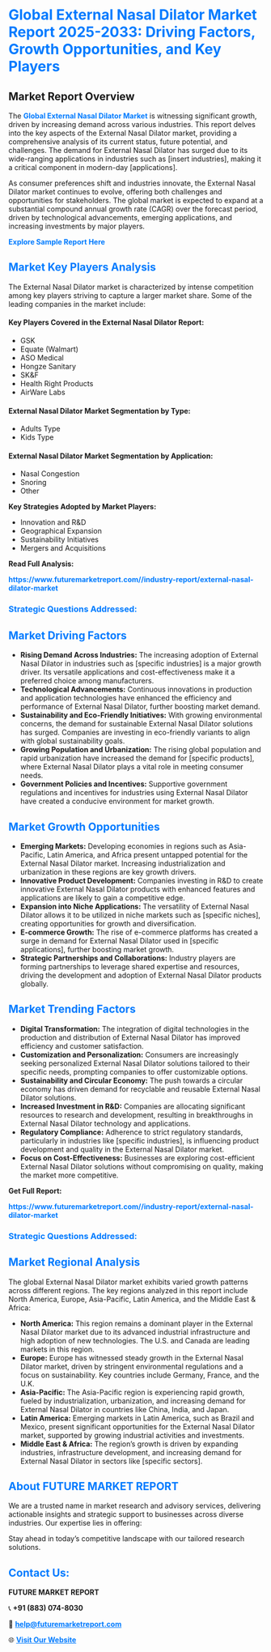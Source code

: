 <h1 style="color: #007BFF;">Global External Nasal Dilator Market Report 2025-2033: Driving Factors, Growth Opportunities, and Key Players</h1>

<section id="overview">
<h2>Market Report Overview</h2>
<p>The <a href="https://www.futuremarketreport.com//industry-report/external-nasal-dilator-market" style="color: #007BFF; text-decoration: none;"><strong>Global External Nasal Dilator Market</strong></a> is witnessing significant growth, driven by increasing demand across various industries. This report delves into the key aspects of the External Nasal Dilator market, providing a comprehensive analysis of its current status, future potential, and challenges. The demand for External Nasal Dilator has surged due to its wide-ranging applications in industries such as [insert industries], making it a critical component in modern-day [applications].</p>
<p>As consumer preferences shift and industries innovate, the External Nasal Dilator market continues to evolve, offering both challenges and opportunities for stakeholders. The global market is expected to expand at a substantial compound annual growth rate (CAGR) over the forecast period, driven by technological advancements, emerging applications, and increasing investments by major players.</p>
</section>

<section id="overview">
<p><a href="https://www.futuremarketreport.com//request-sample/reportId=60823" style="color: #007BFF; text-decoration: none;"><strong>Explore Sample Report Here</strong></a></p>
</section>

<section id="key-players">
<h2 style="color: #007BFF;">Market Key Players Analysis</h2>
<p>The External Nasal Dilator market is characterized by intense competition among key players striving to capture a larger market share. Some of the leading companies in the market include:</p>
<h4>Key Players Covered in the External Nasal Dilator Report:</h4>
<ul><li>GSK</li><li>Equate (Walmart)</li><li>ASO Medical</li><li>Hongze Sanitary</li><li>SK&amp;F</li><li>Health Right Products</li><li>AirWare Labs</li></ul>
<h4>External Nasal Dilator Market Segmentation by Type:</h4>
<ul><li>Adults Type</li><li>Kids Type</li></ul>

<h4>External Nasal Dilator Market Segmentation by Application:</h4>
<ul><li>Nasal Congestion</li><li>Snoring</li><li>Other</li></ul>
<p><strong>Key Strategies Adopted by Market Players:</strong></p>
<ul>
<li>Innovation and R&D</li>
<li>Geographical Expansion</li>
<li>Sustainability Initiatives</li>
<li>Mergers and Acquisitions</li>
</ul>
</section>

<section>
<p><strong>Read Full Analysis: </strong></p><a href="https://www.futuremarketreport.com//industry-report/external-nasal-dilator-market" style="color: #007BFF; text-decoration: none;"><strong>https://www.futuremarketreport.com//industry-report/external-nasal-dilator-market</strong></a>
<h3 style="color: #007BFF;">Strategic Questions Addressed:</h3>
</section>

<section id="driving-factors">
<h2 style="color: #007BFF;">Market Driving Factors</h2>
<ul>
<li><strong>Rising Demand Across Industries:</strong> The increasing adoption of External Nasal Dilator in industries such as [specific industries] is a major growth driver. Its versatile applications and cost-effectiveness make it a preferred choice among manufacturers.</li>
<li><strong>Technological Advancements:</strong> Continuous innovations in production and application technologies have enhanced the efficiency and performance of External Nasal Dilator, further boosting market demand.</li>
<li><strong>Sustainability and Eco-Friendly Initiatives:</strong> With growing environmental concerns, the demand for sustainable External Nasal Dilator solutions has surged. Companies are investing in eco-friendly variants to align with global sustainability goals.</li>
<li><strong>Growing Population and Urbanization:</strong> The rising global population and rapid urbanization have increased the demand for [specific products], where External Nasal Dilator plays a vital role in meeting consumer needs.</li>
<li><strong>Government Policies and Incentives:</strong> Supportive government regulations and incentives for industries using External Nasal Dilator have created a conducive environment for market growth.</li>
</ul>
</section>

<section id="growth-opportunities">
<h2 style="color: #007BFF;">Market Growth Opportunities</h2>
<ul>
<li><strong>Emerging Markets:</strong> Developing economies in regions such as Asia-Pacific, Latin America, and Africa present untapped potential for the External Nasal Dilator market. Increasing industrialization and urbanization in these regions are key growth drivers.</li>
<li><strong>Innovative Product Development:</strong> Companies investing in R&D to create innovative External Nasal Dilator products with enhanced features and applications are likely to gain a competitive edge.</li>
<li><strong>Expansion into Niche Applications:</strong> The versatility of External Nasal Dilator allows it to be utilized in niche markets such as [specific niches], creating opportunities for growth and diversification.</li>
<li><strong>E-commerce Growth:</strong> The rise of e-commerce platforms has created a surge in demand for External Nasal Dilator used in [specific applications], further boosting market growth.</li>
<li><strong>Strategic Partnerships and Collaborations:</strong> Industry players are forming partnerships to leverage shared expertise and resources, driving the development and adoption of External Nasal Dilator products globally.</li>
</ul>
</section>

<section id="trending-factors">
<h2 style="color: #007BFF;">Market Trending Factors</h2>
<ul>
<li><strong>Digital Transformation:</strong> The integration of digital technologies in the production and distribution of External Nasal Dilator has improved efficiency and customer satisfaction.</li>
<li><strong>Customization and Personalization:</strong> Consumers are increasingly seeking personalized External Nasal Dilator solutions tailored to their specific needs, prompting companies to offer customizable options.</li>
<li><strong>Sustainability and Circular Economy:</strong> The push towards a circular economy has driven demand for recyclable and reusable External Nasal Dilator solutions.</li>
<li><strong>Increased Investment in R&D:</strong> Companies are allocating significant resources to research and development, resulting in breakthroughs in External Nasal Dilator technology and applications.</li>
<li><strong>Regulatory Compliance:</strong> Adherence to strict regulatory standards, particularly in industries like [specific industries], is influencing product development and quality in the External Nasal Dilator market.</li>
<li><strong>Focus on Cost-Effectiveness:</strong> Businesses are exploring cost-efficient External Nasal Dilator solutions without compromising on quality, making the market more competitive.</li>
</ul>
</section>

<section>
<p><strong>Get Full Report: </strong></p><a href="https://www.futuremarketreport.com//industry-report/external-nasal-dilator-market" style="color: #007BFF; text-decoration: none;"><strong>https://www.futuremarketreport.com//industry-report/external-nasal-dilator-market</strong></a>
<h3 style="color: #007BFF;">Strategic Questions Addressed:</h3>
</section>


<section id="regional-analysis">
<h2 style="color: #007BFF;">Market Regional Analysis</h2>
<p>The global External Nasal Dilator market exhibits varied growth patterns across different regions. The key regions analyzed in this report include North America, Europe, Asia-Pacific, Latin America, and the Middle East & Africa:</p>
<ul>
<li><strong>North America:</strong> This region remains a dominant player in the External Nasal Dilator market due to its advanced industrial infrastructure and high adoption of new technologies. The U.S. and Canada are leading markets in this region.</li>
<li><strong>Europe:</strong> Europe has witnessed steady growth in the External Nasal Dilator market, driven by stringent environmental regulations and a focus on sustainability. Key countries include Germany, France, and the U.K.</li>
<li><strong>Asia-Pacific:</strong> The Asia-Pacific region is experiencing rapid growth, fueled by industrialization, urbanization, and increasing demand for External Nasal Dilator in countries like China, India, and Japan.</li>
<li><strong>Latin America:</strong> Emerging markets in Latin America, such as Brazil and Mexico, present significant opportunities for the External Nasal Dilator market, supported by growing industrial activities and investments.</li>
<li><strong>Middle East & Africa:</strong> The region’s growth is driven by expanding industries, infrastructure development, and increasing demand for External Nasal Dilator in sectors like [specific sectors].</li>
</ul>
</section>

<footer>
<h2 style="color: #007BFF;">About FUTURE MARKET REPORT</h2>
<p>We are a trusted name in market research and advisory services, delivering actionable insights and strategic support to businesses across diverse industries. Our expertise lies in offering:</p>

<p>Stay ahead in today’s competitive landscape with our tailored research solutions.</p>

<h2 style="color: #007BFF;">Contact Us:</h2>
<p><strong>FUTURE MARKET REPORT</strong></p>
<p>📞 <strong>+91 (883) 074-8030</strong></p>
<p>📧 <strong><a href="mailto:help@futuremarketreport.com" style="color: #007BFF;">help@futuremarketreport.com</a></strong></p>
<p>🌐 <strong><a href="https://www.futuremarketreport.com/" style="color: #007BFF;">Visit Our Website</a></strong></p>
</footer>